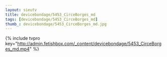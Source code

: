 ```yaml
--- 
layout: sieutv
title: devicebondage/5453_CirceBorges_md
tags: [devicebondage/5453_CirceBorges_md]
thumb_: devicebondage/5453_CirceBorges_md.jpg
---
```

{% include tvpro key="http://admin.fetishbox.com/_content/devicebondage/5453_CirceBorges_md.mp4" %} 
